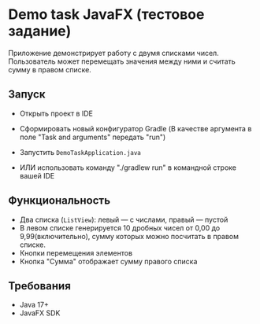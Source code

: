 # Demo task JavaFX (тестовое задание)

Приложение демонстрирует работу с двумя списками чисел. Пользователь может перемещать значения между ними и считать сумму в правом списке.

## Запуск

- Открыть проект в IDE
- Сформировать новый конфигуратор Gradle (В качестве аргумента в поле "Task and arguments" передать "run")
- Запустить `DemoTaskApplication.java`

- ИЛИ использовать команду "./gradlew run" в командной строке вашей IDE

## Функциональность

- Два списка (`ListView`): левый — с числами, правый — пустой
- В левом списке генерируется 10 дробных чисел от 0,00 до 9,99(включительно), сумму которых можно посчитать в правом списке.
- Кнопки перемещения элементов
- Кнопка "Сумма" отображает сумму правого списка

## Требования

- Java 17+
- JavaFX SDK
